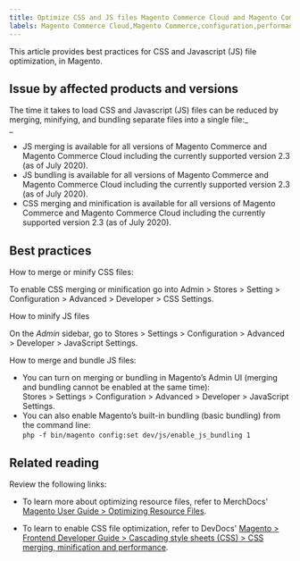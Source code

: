 ```yaml
---
title: Optimize CSS and JS files Magento Commerce Cloud and Magento Commerce
labels: Magento Commerce Cloud,Magento Commerce,configuration,performance,2.3,best practices,CSS,Javascript,file optimization
---
```


This article provides best practices for CSS and Javascript (JS) file optimization, in Magento.

## Issue by affected products and versions 

The time it takes to load CSS and Javascript (JS) files can be reduced by merging, minifying, and bundling separate files into a single file:_  
_

* JS merging is available for all versions of Magento Commerce and Magento Commerce Cloud including the currently supported version 2.3 (as of July 2020). 
* JS bundling is available for all versions of Magento Commerce and Magento Commerce Cloud including the currently supported version 2.3 (as of July 2020). 
* CSS merging and minification is available for all versions of Magento Commerce and Magento Commerce Cloud including the currently supported version 2.3 (as of July 2020). 

## Best practices

How to merge or minify CSS files:

To enable CSS merging or minification go into Admin > Stores > Setting > Configuration > Advanced > Developer > CSS Settings.

How to minify JS files

On the _Admin_ sidebar, go to Stores > Settings > Configuration > Advanced > Developer > JavaScript Settings. 

How to merge and bundle JS files:

* You can turn on merging or bundling in Magento’s Admin UI (merging and bundling cannot be enabled at the same time):   
    Stores > Settings > Configuration > Advanced > Developer > JavaScript Settings.
* You can also enable Magento’s built-in bundling (basic bundling) from the command line:  
    `` php -f bin/magento config:set dev/js/enable_js_bundling 1 ``

## Related reading

Review the following links:

* To learn more about optimizing resource files, refer to MerchDocs' [Magento User Guide > Optimizing Resource Files](https://docs.magento.com/user-guide/system/file-optimization.html).
    
    
* To learn to enable CSS file optimization, refer to DevDocs' [Magento > Frontend Developer Guide > Cascading style sheets (CSS) > CSS merging, minification and performance](https://devdocs.magento.com/guides/v2.3/frontend-dev-guide/css-topics/css-overview.html#css-merging-minification-and-performance).
    
    
